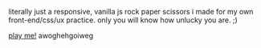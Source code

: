 literally just a responsive, vanilla js rock paper scissors i made for my own front-end/css/ux practice. only you will know how unlucky you are. ;)

[play me!](https://carwallaby.github.io/infinite-rpc)
awoghehgoiweg
